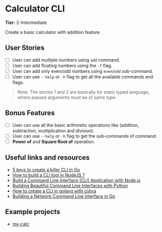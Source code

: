 # Calculator CLI

**Tier:** 2-Intermediate

Create a basic calculator with addition feature.

## User Stories

- [ ] User can add multiple numbers using `add` command.
- [ ] User can add floating numbers using the `-f` flag.
- [ ] User can add only even/odd numbers using `even`/`odd` sub-command.
- [ ] User can use `--help` or `-h` flag to get all the available commands and flags.

> Note: The stories 1 and 2 are basically for static typed language, where passed arguments must be of same type.

## Bonus Features

- [ ] User can use all the basic arithmetic operations like (addition, subtraction, multiplication and division).
- [ ] User can use `--help` or `-h` flag to get the sub-commands of command.
- [ ] **Power of** and **Square Root of** operation.

## Useful links and resources

- [5 keys to create a killer CLI in Go](https://blog.alexellis.io/5-keys-to-a-killer-go-cli/)
- [How to build a CLI tool in NodeJS ?](https://www.freecodecamp.org/news/how-to-build-a-cli-tool-in-nodejs-bc4f67d898ec/)
- [Build a Command Line Interface (CLI) Application with Node.js](https://codeburst.io/build-a-command-line-interface-cli-application-with-node-js-59becec90e28)
- [Building Beautiful Command Line Interfaces with Python](https://codeburst.io/building-beautiful-command-line-interfaces-with-python-26c7e1bb54df)
- [How to create a CLI in golang with cobra](https://schadokar.dev/posts/how-to-create-a-cli-in-golang-with-cobra/)
- [Building a Network Command Line Interface in Go](https://tutorialedge.net/golang/building-a-cli-in-go/)

## Example projects

- [my-calc](https://github.com/schadokar/my-calc)
